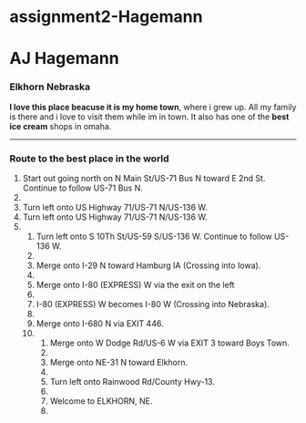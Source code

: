 # assignment2-Hagemann

# AJ Hagemann

### Elkhorn Nebraska

**I love this place beacuse it is my home town**, where i grew up. All my family is there and i love to visit them while im in town. It also has one of the **best ice cream** shops in omaha. 

<hr>

### Route to the best place in the world

<ol>
    <li>Start out going north on N Main St/US-71 Bus N toward E 2nd St. Continue to follow US-71 Bus N.<li>
    <li>Turn left onto US Highway 71/US-71 N/US-136 W.<il>
    <li>Turn left onto US Highway 71/US-71 N/US-136 W.<li>
<ol>
    <li>Turn left onto S 10Th St/US-59 S/US-136 W. Continue to follow US-136 W.<li>
    <li>Merge onto I-29 N toward Hamburg IA (Crossing into Iowa).<li>
    <li>Merge onto I-80 (EXPRESS) W via the exit on the left<li>
    <li>I-80 (EXPRESS) W becomes I-80 W (Crossing into Nebraska).<li>
    <li>Merge onto I-680 N via EXIT 446.<li>
<ol>
    <li>Merge onto W Dodge Rd/US-6 W via EXIT 3 toward Boys Town.<li>
    <li>Merge onto NE-31 N toward Elkhorn.<li>
    <li>Turn left onto Rainwood Rd/County Hwy-13.<li>
    <li>Welcome to ELKHORN, NE.<li>
<ol>